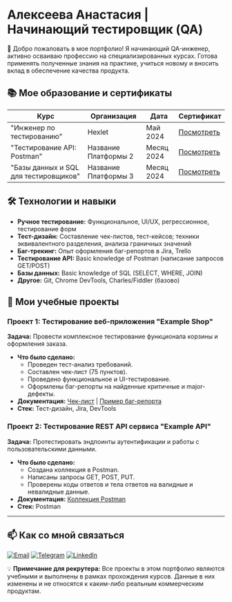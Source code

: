 # Алексеева Анастасия | Начинающий тестировщик (QA)

<!-- Можно добавить описание или смайлик -->
👋 Добро пожаловать в мое портфолио! Я начинающий QA-инженер, активно осваиваю профессию на специализированных курсах. Готова применять полученные знания на практике, учиться новому и вносить вклад в обеспечение качества продукта.

## 📚 Мое образование и сертификаты

| Курс                                                                 | Организация          | Дата       | Сертификат                                                               |
|----------------------------------------------------------------------|----------------------|------------|--------------------------------------------------------------------------|
| "Инженер по тестированию"                                            | Hexlet               | Май   2024 | [Посмотреть](./Education-Certificates/Certificate_QA_Tester.pdf)        |
| "Тестирование API: Postman"                                          | Название Платформы 2 | Месяц 2024 | [Посмотреть](./Education-Certificates/Certificate_Postman.pdf)          |
| "Базы данных и SQL для тестировщиков"                                | Название Платформы 3 | Месяц 2024 | [Посмотреть](./Education-Certificates/Certificate_SQL.pdf)              |

## 🛠 Технологии и навыки

*   **Ручное тестирование:** Функциональное, UI/UX, регрессионное, тестирование форм
*   **Тест-дизайн:** Составление чек-листов, тест-кейсов; техники эквивалентного разделения, анализа граничных значений
*   **Баг-трекинг:** Опыт оформления баг-репортов в Jira, Trello
*   **Тестирование API:** Basic knowledge of Postman (написание запросов GET/POST)
*   **Базы данных:** Basic knowledge of SQL (SELECT, WHERE, JOIN)
*   **Другое:** Git, Chrome DevTools, Charles/Fiddler (базово)

## 📁 Мои учебные проекты

### Проект 1: Тестирование веб-приложения "Example Shop"
**Задача:** Провести комплексное тестирование функционала корзины и оформления заказа.
*   **Что было сделано:**
    *   Проведен тест-анализ требований.
    *   Составлен чек-лист (75 пунктов).
    *   Проведено функциональное и UI-тестирование.
    *   Оформлены баг-репорты на найденные критичные и major-дефекты.
*   **Документация:** [Чек-лист](./Test-Documentation/Check-Lists/Checklist_Example_Shop.pdf) | [Пример баг-репорта](./Test-Documentation/Bug-Reports/Bug_Report_Cart_Example.pdf)
*   **Стек:** Тест-дизайн, Jira, DevTools

### Проект 2: Тестирование REST API сервиса "Example API"
**Задача:** Протестировать эндпоинты аутентификации и работы с пользовательскими данными.
*   **Что было сделано:**
    *   Создана коллекция в Postman.
    *   Написаны запросы GET, POST, PUT.
    *   Проверены коды ответов и тела ответов на валидные и невалидные данные.
*   **Документация:** [Коллекция Postman](./Study-Projects/Project-2-API-Testing/Postman_Collection_Example.json)
*   **Стек:** Postman

---

## 📫 Как со мной связаться

[![Email](https://img.shields.io/badge/Email-your.email@gmail.com-blue?style=flat&logo=gmail)](mailto:your.email@gmail.com)
[![Telegram](https://img.shields.io/badge/Telegram-@your_telegram-blue?style=flat&logo=telegram)](https://t.me/your_telegram)
[![LinkedIn](https://img.shields.io/badge/LinkedIn-ваше_имя--blue?style=flat&logo=linkedin)](https://www.linkedin.com/in/your-profile/)

💡 **Примечание для рекрутера:** Все проекты в этом портфолио являются учебными и выполнены в рамках прохождения курсов. Данные в них изменены и не относятся к каким-либо реальным коммерческим продуктам.
